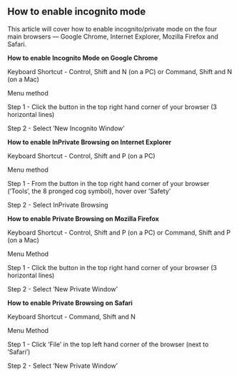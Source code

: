 ## How to enable incognito mode  
This article will cover how to enable incognito/private mode on the four main browsers — Google Chrome, Internet Explorer, Mozilla Firefox and Safari. 

**How to enable Incognito Mode on Google Chrome**

Keyboard Shortcut - Control, Shift and N (on a PC) or Command, Shift and N (on a Mac)

Menu method

Step 1 - Click the button in the top right hand corner of your browser (3 horizontal lines)

Step 2 - Select ’New Incognito Window’ 

**How to enable InPrivate Browsing on Internet Explorer**

Keyboard Shortcut - Control, Shift and P (on a PC)

Menu method

Step 1 - From the button in the top right hand corner of your browser (’Tools’, the 8 pronged cog symbol), hover over ’Safety’

Step 2 - Select InPrivate Browsing 

**How to enable Private Browsing on Mozilla Firefox**

Keyboard Shortcut - Control, Shift and P (on a PC) or Command, Shift and P (on a Mac)

Menu Method

Step 1 - Click the button in the top right hand corner of your browser (3 horizontal lines)

Step 2 - Select ’New Private Window’ 

**How to enable Private Browsing on Safari**

Keyboard Shortcut - Command, Shift and N

Menu Method

Step 1 - Click ’File’ in the top left hand corner of the browser (next to ’Safari’)

Step 2 - Select ’New Private Window’